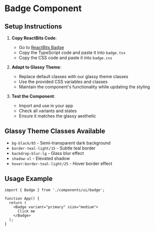 # Badge Component

## Setup Instructions

1. **Copy ReactBits Code**: 
   - Go to [ReactBits Badge](https://reactbits.dev/components/badge)
   - Copy the TypeScript code and paste it into `badge.tsx`
   - Copy the CSS code and paste it into `badge.css`

2. **Adapt to Glassy Theme**:
   - Replace default classes with our glassy theme classes
   - Use the provided CSS variables and classes
   - Maintain the component's functionality while updating the styling

3. **Test the Component**:
   - Import and use in your app
   - Check all variants and states
   - Ensure it matches the glassy aesthetic

## Glassy Theme Classes Available

- `bg-black/85` - Semi-transparent dark background
- `border-teal-light/15` - Subtle teal border
- `backdrop-blur-lg` - Glass blur effect
- `shadow-xl` - Elevated shadow
- `hover:border-teal-light/25` - Hover border effect

## Usage Example

```tsx
import { Badge } from './components/ui/badge';

function App() {
  return (
    <Badge variant="primary" size="medium">
      Click me
    </Badge>
  );
}
```
